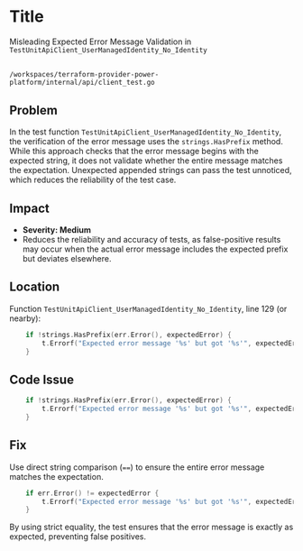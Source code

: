 # Title

Misleading Expected Error Message Validation in `TestUnitApiClient_UserManagedIdentity_No_Identity`

##

`/workspaces/terraform-provider-power-platform/internal/api/client_test.go`

## Problem

In the test function `TestUnitApiClient_UserManagedIdentity_No_Identity`, the verification of the error message uses the `strings.HasPrefix` method. While this approach checks that the error message begins with the expected string, it does not validate whether the entire message matches the expectation. Unexpected appended strings can pass the test unnoticed, which reduces the reliability of the test case.

## Impact

- **Severity: Medium**
- Reduces the reliability and accuracy of tests, as false-positive results may occur when the actual error message includes the expected prefix but deviates elsewhere.

## Location

Function `TestUnitApiClient_UserManagedIdentity_No_Identity`, line 129 (or nearby):

```go
	if !strings.HasPrefix(err.Error(), expectedError) {
		t.Errorf("Expected error message '%s' but got '%s'", expectedError, err.Error())
	}
```

## Code Issue

```go
	if !strings.HasPrefix(err.Error(), expectedError) {
		t.Errorf("Expected error message '%s' but got '%s'", expectedError, err.Error())
	}
```

## Fix

Use direct string comparison (`==`) to ensure the entire error message matches the expectation.

```go
	if err.Error() != expectedError {
		t.Errorf("Expected error message '%s' but got '%s'", expectedError, err.Error())
	}
```

By using strict equality, the test ensures that the error message is exactly as expected, preventing false positives.
